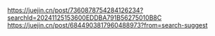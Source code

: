 https://juejin.cn/post/7360878754284126234?searchId=20241125153600EDDBA791B56275010B8C
https://juejin.cn/post/6844903817960488973?from=search-suggest
